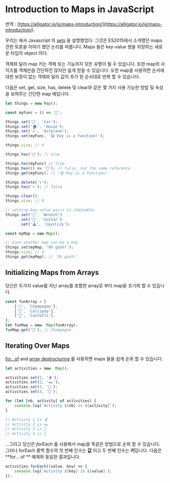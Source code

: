 # Introduction to Maps in JavaScript

번역 : [https://alligator.io/js/maps-introduction/](https://alligator.io/js/maps-introduction/)

우리는 에서 Javascript 의 [sets](https://alligator.io/js/sets-introduction/) 을 설명했었다.  그것은 ES2015에서 소개했던 maps 관한 토론을 이야기 했던 논리를 따릅니다. Maps 들은 key-value 쌍을 저장하는 새로운 타입의 object 이다.


객체와 달리 map 키는 객체 또는 기능까지 모든 유형이 될 수 있습니다. 또한 map의 사이즈를 객체만큼 간단하진 않지만 쉽게 얻을 수 있습니다.  또한 map을 사용하면 순서에 대한 보장이 없는 객체와 달리 값이 추가 된 순서대로 반복 할 수 있습니다.

다음은 set, get, size, has, delete 및 clear와 같은 몇 가지 사용 가능한 방법 및 속성을 보여주는 간단한 map 예입니다.

```javascript
let things = new Map();

const myFunc = () => '🍕';

things.set('🚗', 'Car');
things.set('🏠', 'House');
things.set('✈️', 'Airplane');
things.set(myFunc, '😄 Key is a function!');

things.size; // 4

things.has('🚗'); // true

things.has(myFunc) // true
things.has(() => '🍕'); // false, not the same reference
things.get(myFunc); // '😄 Key is a function!'

things.delete('✈️');
things.has('✈️'); // false

things.clear();
things.size; // 0

// setting key-value pairs is chainable
things.set('🔧', 'Wrench')
      .set('🎸', 'Guitar')
      .set('🕹', 'Joystick');

const myMap = new Map();

// Even another map can be a key
things.set(myMap, 'Oh gosh!');
things.size; // 4
things.get(myMap); // 'Oh gosh!'
```

## Initializing Maps from Arrays

당신은 두가지 value를 지닌 array를 포함한 array로 부터 map을 초기화 할 수 있습니다. 

```javascript
const funArray = [ 
	['🍾', 'Champagne'], 
	['🍭', 'Lollipop'], 
	['🎊', 'Confetti'], 
]; 
let funMap = new  Map(funArray); 
funMap.get('🍾'); // Champagne
```


## Iterating Over Maps

[for…of](https://alligator.io/js/for-of-for-in-loops/)  and  [array destructuring](https://alligator.io/js/object-array-destructuring-es2015/) 를 사용하면 maps 들을 쉽게 순회 할 수 있습니다.

```javascript
let activities = new  Map(); 

activities.set(1, '🏂'); 
activities.set(2, '🏎'); 
activities.set(3, '🚣'); 
activities.set(4, '🤾'); 

for (let [nb, activity] of activities) { 
	console.log(`Activity ${nb} is ${activity}`);
} 

// Activity 1 is 🏂  
// Activity 2 is 🏎  
// Activity 3 is 🚣  
// Activity 4 is 🤾
```

...그리고 당신은 _forEach_ 를 사용해서 map을 똑같은 방법으로 순회 할 수 있습니다.
그러나 forEach 콜백 함수의 첫 번째 인수는 **값** 이고 두 번째 인수는 **키**입니다.
다음은 **for… of ** 예제와 동일한 결과입니다.


```javascript
activities.forEach((value, key) => { 
	console.log(`Activity ${key} is ${value}`); 
});
```